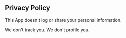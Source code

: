 ## Privacy Policy
This App doesn't log or share your personal information.

We don't track you. We don't profile you.
